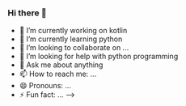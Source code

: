 ### Hi there 👋



- 🔭 I’m currently working on kotlin
- 🌱 I’m currently learning python
- 👯 I’m looking to collaborate on ...
- 🤔 I’m looking for help with python programming
- 💬 Ask me about anything
- 📫 How to reach me: ...
- 😄 Pronouns: ...
- ⚡ Fun fact: ...
-->
